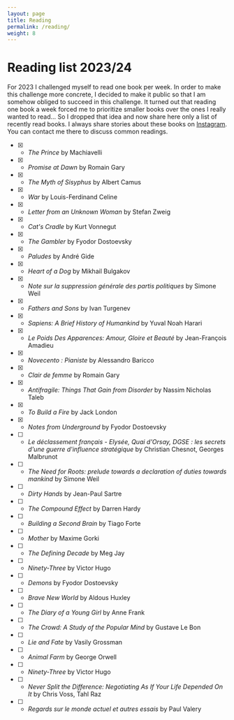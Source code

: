```yaml
---
layout: page
title: Reading
permalink: /reading/
weight: 8
---
```


# Reading list 2023/24

For 2023 I challenged myself to read one book per week. In order to make this challenge more concrete, I decided to make it public so that I am somehow obliged to succeed in this challenge. It turned out that reading one book a week forced me to prioritize smaller books over the ones I really wanted to read... So I dropped that idea and now share here only a list of recently read books. I always share stories about these books on <a href="https://www.instagram.com/clement_dltl/" target="_blank">Instagram</a>. You can contact me there to discuss common readings.

* [x] - *The Prince* by Machiavelli
* [x] - *Promise at Dawn* by Romain Gary
* [x] - *The Myth of Sisyphus* by Albert Camus
* [x] - *War* by Louis-Ferdinand Celine
* [x] - *Letter from an Unknown Woman* by Stefan Zweig
* [x] - *Cat's Cradle* by Kurt Vonnegut
* [x] - *The Gambler* by Fyodor Dostoevsky
* [x] - *Paludes* by André Gide
* [x] - *Heart of a Dog* by Mikhail Bulgakov
* [x] - *Note sur la suppression générale des partis politiques* by Simone Weil
* [x] - *Fathers and Sons* by Ivan Turgenev
* [x] - *Sapiens: A Brief History of Humankind* by Yuval Noah Harari
* [x] - *Le Poids Des Apparences: Amour, Gloire et Beauté* by Jean-François Amadieu
* [x] - *Novecento : Pianiste* by Alessandro Baricco
* [x] - *Clair de femme* by Romain Gary
* [x] - *Antifragile: Things That Gain from Disorder* by Nassim Nicholas Taleb
* [x] - *To Build a Fire* by Jack London
* [x] - *Notes from Underground* by Fyodor Dostoevsky
* [ ] - *Le déclassement français - Elysée, Quai d'Orsay, DGSE : les secrets d'une guerre d'influence stratégique* by Christian Chesnot, Georges Malbrunot
* [ ] - *The Need for Roots: prelude towards a declaration of duties towards mankind* by Simone Weil
* [ ] - *Dirty Hands* by Jean-Paul Sartre
* [ ] - *The Compound Effect* by Darren Hardy
* [ ] - *Building a Second Brain* by Tiago Forte
* [ ] - *Mother* by Maxime Gorki 
* [ ] - *The Defining Decade* by Meg Jay
* [ ] - *Ninety-Three* by Victor Hugo
* [ ] - *Demons* by Fyodor Dostoevsky
* [ ] - *Brave New World* by Aldous Huxley
* [ ] - *The Diary of a Young Girl* by Anne Frank 
* [ ] - *The Crowd: A Study of the Popular Mind* by Gustave Le Bon
* [ ] - *Lie and Fate* by Vasily Grossman
* [ ] - *Animal Farm* by George Orwell
* [ ] - *Ninety-Three* by Victor Hugo
* [ ] - *Never Split the Difference: Negotiating As If Your Life Depended On It* by Chris Voss, Tahl Raz
* [ ] - *Regards sur le monde actuel et autres essais* by Paul Valery